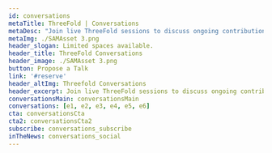 ```yaml
---
id: conversations
metaTitle: ThreeFold | Conversations
metaDesc: "Join live ThreeFold sessions to discuss ongoing contributions to the People’s Internet horizon.\n Limited spaces available." 
metaImg: ./SAMAsset 3.png
header_slogan: Limited spaces available.
header_title: ThreeFold Conversations
header_image: ./SAMAsset 3.png
button: Propose a Talk
link: '#reserve'
header_altImg: Threefold Conversations
header_excerpt: Join live ThreeFold sessions to discuss ongoing contributions to the People’s Internet horizon. 
conversationsMain: conversationsMain
conversations: [e1, e2, e3, e4, e5, e6]
cta: conversationsCta
cta2: conversationsCta2
subscribe: conversations_subscribe
inTheNews: conversations_social
---
```

